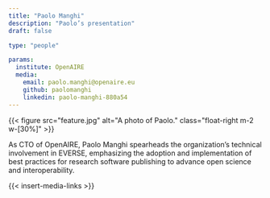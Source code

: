 ```yaml
---
title: "Paolo Manghi"
description: "Paolo’s presentation"
draft: false

type: "people"

params:
  institute: OpenAIRE
  media: 
    email: paolo.manghi@openaire.eu
    github: paolomanghi 
    linkedin: paolo-manghi-880a54
---
```

{{< figure src="feature.jpg" alt="A photo of Paolo." class="float-right m-2 w-[30%]" >}}

As CTO of OpenAIRE, Paolo Manghi spearheads the organization’s technical involvement in EVERSE, emphasizing the adoption and implementation of best practices for research software publishing to advance open science and interoperability.

{{< insert-media-links >}}